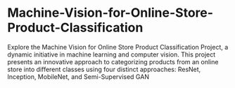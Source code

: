 # Machine-Vision-for-Online-Store-Product-Classification
Explore the Machine Vision for Online Store Product Classification Project, a dynamic initiative in machine learning and computer vision. This project presents an innovative approach to categorizing products from an online store into different classes using four distinct approaches: ResNet, Inception, MobileNet, and Semi-Supervised GAN
